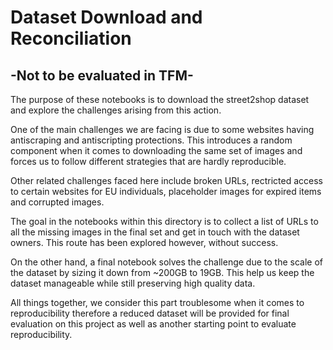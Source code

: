 # Dataset Download and Reconciliation
## -Not to be evaluated in TFM-

The purpose of these notebooks is to download the street2shop dataset and explore the challenges arising from this action.

One of the main challenges we are facing is due to some websites having antiscraping and antiscripting protections.
This introduces a random component when it comes to downloading the same set of images and forces us to follow different strategies that are hardly reproducible.

Other related challenges faced here include broken URLs, rectricted access to certain websites for EU individuals, placeholder images for expired items and corrupted images.

The goal in the notebooks within this directory is to collect a list of URLs to all the missing images in the final set and get in touch with the dataset owners. This route has been explored however, without success.

On the other hand, a final notebook solves the challenge due to the scale of the dataset by sizing it down from ~200GB to 19GB. This help us keep the dataset manageable while still preserving high quality data.

All things together, we consider this part troublesome when it comes to reproducibility therefore a reduced dataset will be provided for final evaluation on this project as well as another starting point to evaluate reproducibility.
